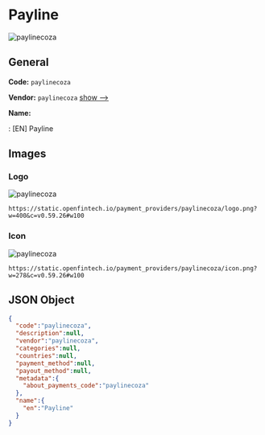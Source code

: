 
# Payline 
![paylinecoza](https://static.openfintech.io/payment_providers/paylinecoza/logo.png?w=400&c=v0.59.26#w100)  

## General 
 
**Code:** `paylinecoza` 
 
**Vendor:** `paylinecoza` [show -->](/vendors/paylinecoza/) 
 
**Name:** 
 
:	[EN] Payline 
 

## Images 

### Logo 
 
![paylinecoza](https://static.openfintech.io/payment_providers/paylinecoza/logo.png?w=400&c=v0.59.26#w100)  

```
https://static.openfintech.io/payment_providers/paylinecoza/logo.png?w=400&c=v0.59.26#w100
```  

### Icon 
 
![paylinecoza](https://static.openfintech.io/payment_providers/paylinecoza/icon.png?w=278&c=v0.59.26#w100)  

```
https://static.openfintech.io/payment_providers/paylinecoza/icon.png?w=278&c=v0.59.26#w100
```  

## JSON Object 

```json
{
  "code":"paylinecoza",
  "description":null,
  "vendor":"paylinecoza",
  "categories":null,
  "countries":null,
  "payment_method":null,
  "payout_method":null,
  "metadata":{
    "about_payments_code":"paylinecoza"
  },
  "name":{
    "en":"Payline"
  }
}
```  
